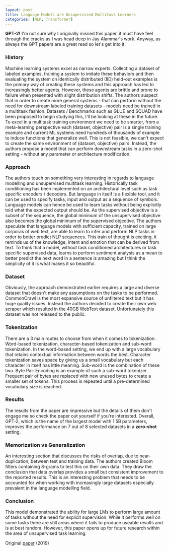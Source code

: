 ```yaml
---
layout: post
title: Language Models are Unsupervised Multitask Learners
categories: [NLP, Transformer]
---
```


**GPT-2!** I'm not sure why I originally missed this paper, it must have feel through the cracks as I was head deep in Jay Alammar's work. Anyway, as always the GPT papers are a great read so let's get into it.

### History

Machine learning systems excel as narrow experts. Collecting a dataset of labeled examples, training a system to imitate these behaviors and then evaluating the system on identically distributed (IID) held-out examples is the primary way of creating these systems and this approach has led to increasingly better agents. However, these agents are brittle and prone to failure when presented with slight distribution shifts. The authors suspect that in order to create more general systems - that can perform without the need for downstream labeled training datasets - models need be trained in a multitask fashion. Datasets / Benchmarks such as GLUE and SQUAD have been proposed to begin studying this, I'll be looking at these in the future. To excel in a multitask training environment we need to be smarter, from a meta-learning perspective each (dataset, objective) pair is a single training example and current ML systems need hundreds of thousands of example to induce functions that generalize well. This is not feasible, we can't expect to create the same environment of (dataset, objective) pairs. Instead, the authors propose a model that can perform downstream tasks in a zero-shot setting - without any parameter or architecture modification. 

### Approach

The authors touch on something very interesting in regards to language modelling and unsupervised multitask learning. Historically task conditioning has been implemented on an architectural level such as task specific encoders / decoders. But language in itself is a flexible tool, and it can be used to specify tasks, input and output as a sequence of symbols. Language models can hence be used to learn tasks without being explicitly told what the expected output should be. As the supervised objective is a subset of the sequence, the global minimum of the unsupervised objective also becomes the global minimum of the supervised objective. The authors speculate that language models with sufficient capacity, trained on large corporas of web text, are able to learn to infer and perform NLP tasks in order to better predict NLP sequences. This train of thought is exciting, it reminds us of the knowledge, intent and emotion that can be derived from text. To think that a model, without task conditioned architectures or task specific supervised data, learns to perform sentiment analysis as a mean to better predict the next word in a sentence is amazing but I think the simplicity of it is what makes it so beautiful. 

### Dataset

Obviously, the approach demonstrated earlier requires a large and diverse dataset that doesn't make any assumptions on the tasks to be performed. CommonCrawl is the most expansive source of unfiltered text but it has huge quality issues. Instead the authors decided to create their own web scraper which resulted in the 40GB WebText dataset. Unfortunately this dataset was not released to the public. 

### Tokenization

There are a 3 main routes to choose from when it comes to tokenization. Word-based tokenization, character-based tokenization and sub-word tokenization. In the word-based setting, we end up with a large vocabulary that retains contextual information between words the best. Character tokenization saves space by giving us a small vocabulary but each character in itself has little meaning. Sub-word is the combination of these two. Byte Pair Encoding is an example of such a sub-word tokenizer. Frequent pair of bytes are replaced with new unused bytes to create a smaller set of tokens. This process is repeated until a pre-determined vocabulary size is reached. 

### Results
The results from the paper are impressive but the details of them don't engage me so check the paper out yourself if you're interested. Overall, GPT-2, which is the name of the largest model with 1.5B parameters, improves the performance on 7 out of 8 selected datasets in a **zero-shot** setting. 

### Memorization vs Generalization 

An interesting section that discusses the risks of overlap, due to near-duplication, between test and training data. The authors created Bloom filters containing 8-grams to test this on their own data. They draw the conclusion that data overlap provides a small but consistent improvement to the reported results. This is an interesting problem that needs to be accounted for when working with increasingly large datasets especially prevalent in the language modelling field. 

### Conclusion

This model demonstrated the ability for large LMs to perform large amount of tasks without the need for explicit supervision. While it performs well on some tasks there are still areas where it fails to produce useable results and is at best random. However, this paper opens up for future research within the area of unsupervised task learning. 




Original [paper](https://d4mucfpksywv.cloudfront.net/better-language-models/language_models_are_unsupervised_multitask_learners.pdf) (2019)
